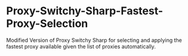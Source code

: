 Proxy-Switchy-Sharp-Fastest-Proxy-Selection
============================================

Modified Version of Proxy Switchy Sharp for selecting and applying the fastest proxy available given the list of proxies automatically.
